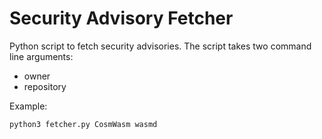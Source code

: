 # Security Advisory Fetcher

Python script to fetch security advisories. The script takes two command line arguments:
- owner
- repository

Example:

```shell
python3 fetcher.py CosmWasm wasmd
```
